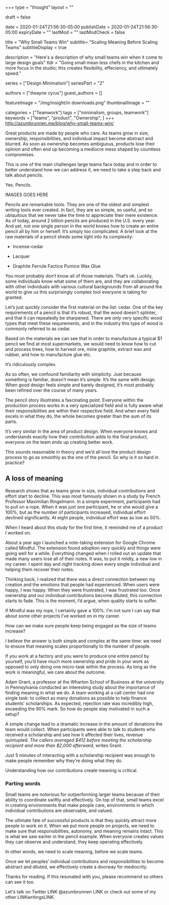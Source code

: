 +++
type = "thought"
layout = ""

draft = false

date = 2020-01-24T21:56:30-05:00
publishDate = 2020-01-24T21:56:30-05:00
expiryDate = ""
lastMod = ""
lastModCheck = false

title = "Why Small Teams Win"
subtitle= "Scaling Meaning Before Scaling Teams"
subtitleDisplay = true

description = "Here's a description of why small teams win when it come to large design goals"
tldr = "Going small mean less chefs in the kitchen and more focus in the studio; this creates flexibility, effeciency, and ultimately speed."

series = ["Design Minimalism"]
seriesPart = "2"

authors = ["dwayne cyrus"]
guest_authors = []

featureImage = "/img/insight/in downloads.png"
thumbnailImage = ""

categories = ["Teamwork"]
tags = ["minimalism, groups, teamwork"]
keywords = ["teams", "product", "Ownership", ]
+++
http://azumbrunnen.me/blog/why-small-teams-win/

Great products are made by people who care. As teams grow in size, ownership, responsibilities, and individual impact become abstract and blurred. As soon as ownership becomes ambiguous, products lose their opinion and often end up becoming a mediocre mess shaped by countless compromises.

This is one of the main challenges large teams face today and in order to better understand how we can address it, we need to take a step back and talk about pencils.

Yes. Pencils.

IMAGES GOES HERE

Pencils are remarkable tools. They are one of the oldest and simplest writing tools ever created. In fact, they are so simple, so useful, and so ubiquitous that we never take the time to appreciate their mere existence. As of today, around 2 billion pencils are produced in the U.S. every year. And yet, not one single person in the world knows how to create an entire pencil all by him or herself. It’s simply too complicated. A brief look at the raw materials of a pencil sheds some light into its complexity:

* Incense-cedar
- Lacquer
* Graphite
    Ferrule
    Factice
    Pumice
    Wax
    Glue

You most probably don’t know all of those materials. That’s ok. Luckily, some individuals know what some of them are, and they are collaborating with other individuals with various cultural backgrounds from all around the world to give us this surprisingly complex tool everyone is taking for granted.

Let’s just quickly consider the first material on the list: cedar. One of the key requirements of a pencil is that it’s robust, that the wood doesn’t splinter, and that it can repeatedly be sharpened. There are only very specific wood types that meet these requirements, and in the industry this type of wood is commonly referred to as cedar.

Based on the materials we can see that in order to manufacture a typical $1 pencil we find at most supermarkets, we would need to know how to cut and process trees, how to harvest ore, mine graphite, extract wax and rubber, and how to manufacture glue etc.

It’s ridiculously complex.

As so often, we confound familiarity with simplicity. Just because something is familiar, doesn’t mean it’s simple. It’s the same with design. When good design feels simple and barely designed, it’s most probably been refined over the course of many years.

The pencil story illustrates a fascinating point. Everyone within the production process works in a very specialized field and is fully aware what their responsibilities are within their respective field. And when every field excels in what they do, the whole becomes greater than the sum of its parts.

It’s very similar in the area of product design. When everyone knows and understands exactly how their contribution adds to the final product, everyone on the team ends up creating better work.

This sounds reasonable in theory and we’d all love the product design process to go as smoothly as the one of the pencil. So why is it so hard in practice?

## A loss of meaning

Research shows that as teams grow in size, individual contributions and effort start to decline. This was most famously shown in a study by French Professor Maximilian Ringelmann. In a simple experiment, participants had to pull on a rope. When it was just one participant, he or she would give a 100%, but as the number of participants increased, individual effort declined significantly. At eight people, individual effort was as low as 50%.

When I heard about this study for the first time, it reminded me of a product I worked on.

About a year ago I launched a note-taking extension for Google Chrome called Mindful. The extension found adoption very quickly and things were going well for a while. Everything changed when I rolled out an update that made many users lose all of their notes. It was, to put it mildly, a new low in my career. I spent day and night tracking down every single individual and helping them recover their notes.

Thinking back, I realized that there was a direct connection between my creation and the emotions that people had experienced. When users were happy, I was happy. When they were frustrated, I was frustrated too. Once ownership and our individual contributions become diluted, this connection starts to fade. This is the moment, I’d argue, when quality starts to suffer.

If Mindful was my rope, I certainly gave a 100%. I’m not sure I can say that about some other projects I’ve worked on in my career.

How can we make sure people keep being engaged as the size of teams increase?

I believe the answer is both simple and complex at the same time: we need to ensure that meaning scales proportionally to the number of people.

If you work at a factory and you were to produce one entire pencil by yourself, you’d have much more ownership and pride in your work as opposed to only doing one micro-task within the process. As long as the work is meaningful, we care about the outcome.

Adam Grant, a professor at the Wharton School of Business at the university in Pennsylvania conducted an interesting study about the importance of finding meaning in what we do. A team working at a call center had one single task: to collect as many donations as possible to help finance students’ scholarships. As expected, rejection rate was incredibly high, exceeding the 90% mark. So how do people stay motivated in such a setup?

A simple change lead to a dramatic increase in the amount of donations the team would collect. When participants were able to talk to students who received a scholarship and see how it affected their lives, revenue quintupled. *The callers averaged $412 before meeting the scholarship recipient and more than $2,000 afterward*, writes Grant.

Just 5 minutes of interacting with a scholarship recipient was enough to make people remember why they’re doing what they do.

Understanding how our contributions create meaning is critical.

### Parting words

Small teams are notorious for outperforming larger teams because of their ability to coordinate swiftly and effectively. On top of that, small teams excel in creating environments that make people care, environments in which individual contributions are observable, and valued.

The ultimate fate of successful products is that they quickly attract more people to work on it. When we put more people on projects, we need to make sure that responsibilities, autonomy, and meaning remains intact. This is what we saw earlier in the pencil example. When everyone creates values they can observe and understand, they keep operating effectively.

In other words, we need to scale meaning, before we scale teams.

Once we let peoples’ individual contributions and responsibilities to become abstract and diluted, we effectively create a doorway for mediocrity.

Thanks for reading. If this resonated with you, please recommend so others can see it too.

Let's talk on Twitter LINK @azumbrunnen LINK or check out some of my other LINKwritingsLINK.
